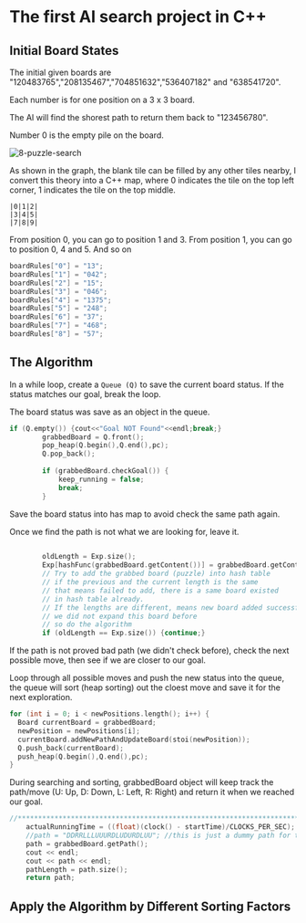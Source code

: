 # The first AI search project in C++

## Initial Board States

The initial given boards are "120483765","208135467","704851632","536407182" and "638541720".

Each number is for one position on a 3 x 3 board.

The AI will find the shorest path to return them back to "123456780".

Number 0 is the empty pile on the board.

![8-puzzle-search](https://github.com/James-Z-Zhang00/8-Puzzle-AI-Solver/assets/144994336/71708f6d-0b61-45e6-a516-0160495a5f49)

As shown in the graph, the blank tile can be filled by any other tiles nearby, I convert this theory into a C++ map, where 0 indicates the tile on the top left corner, 1 indicates the tile on the top middle.

```
|0|1|2|
|3|4|5|
|7|8|9|
```

From position 0, you can go to position 1 and 3.
From position 1, you can go to position 0, 4 and 5.
And so on

```cpp
boardRules["0"] = "13";
boardRules["1"] = "042";
boardRules["2"] = "15";
boardRules["3"] = "046";
boardRules["4"] = "1375";
boardRules["5"] = "248";
boardRules["6"] = "37";
boardRules["7"] = "468";
boardRules["8"] = "57";
```

## The Algorithm

In a while loop, create a `Queue (Q)` to save the current board status. If the status matches our goal, break the loop.

The board status was save as an object in the queue.

```cpp
if (Q.empty()) {cout<<"Goal NOT Found"<<endl;break;}
        grabbedBoard = Q.front();
        pop_heap(Q.begin(),Q.end(),pc);
        Q.pop_back();
		
		if (grabbedBoard.checkGoal()) {
			keep_running = false;
			break;
		}
```

Save the board status into has map to avoid check the same path again.

Once we find the path is not what we are looking for, leave it.

```cpp
		
		oldLength = Exp.size();
		Exp[hashFunc(grabbedBoard.getContent())] = grabbedBoard.getContent();
		// Try to add the grabbed board (puzzle) into hash table
		// if the previous and the current length is the same
		// that means failed to add, there is a same board existed
		// in hash table already.
		// If the lengths are different, means new board added successfully
		// we did not expand this board before
		// so do the algorithm
		if (oldLength == Exp.size()) {continue;}

```

If the path is not proved bad path (we didn't check before), check the next possible move, then see if we are closer to our goal.

Loop through all possible moves and push the new status into the queue, the queue will sort (heap sorting) out the cloest move and save it for the next exploration.

```cpp
for (int i = 0; i < newPositions.length(); i++) {
  Board currentBoard = grabbedBoard;
  newPosition = newPositions[i];
  currentBoard.addNewPathAndUpdateBoard(stoi(newPosition));
  Q.push_back(currentBoard);
  push_heap(Q.begin(),Q.end(),pc);
}
```

During searching and sorting, grabbedBoard object will keep track the path/move (U: Up, D: Down, L: Left, R: Right) and return it when we reached our goal.

```cpp
//***********************************************************************************************************
	actualRunningTime = ((float)(clock() - startTime)/CLOCKS_PER_SEC);
	//path = "DDRRLLLUUURDLUDURDLUU"; //this is just a dummy path for testing the function
	path = grabbedBoard.getPath();
	cout << endl;
	cout << path << endl;
	pathLength = path.size();
	return path;
```

## Apply the Algorithm by Different Sorting Factors


